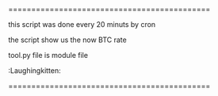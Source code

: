 
============================================

this script was done every 20 minuts by cron

the script show us the now BTC rate

tool.py file is module file

:Laughingkitten:

============================================
